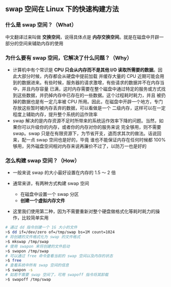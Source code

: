 ## swap 空间在 Linux 下的快速构建方法

### 什么是 swap 空间？（**What**）

  中文翻译过来叫做 **交换空间**，说得具体点是 **内存交换空间**。就是在磁盘中开辟一部分的空间来辅助内存的使用

### 为什么要有 swap 空间，它解决了什么问题？（**Why**）

  - 计算机中有个常识是 **CPU 只会从内存而不是其他 I/O 读取所需要的数据**。因此大部分时候，内存都会从硬盘中提前加载
  并缓存大量的 CPU 近期可能会用到的数据进来。有些时候，服务器的请求激增，有些请求的数据并不在内存当中，并且内存容量
  已满，这时内存需要在整个磁盘中通过特定的服务或方式找到这些数据，并扔掉内存中已存在的一些数据。这个过程耗时耗力，并且
  被扔掉的数据也是有一定几率被 CPU 所用。因此，在磁盘中开辟一个地方，专门存放这些暂时被内存丢弃的数据，可以看做是一个
  二级内存，这样可以在一定程度上辅助内存，提升整个系统的运作效率
  - swap 解决的是内存资源不足时所带来的系统运作效率下降的问题。当然，如果你可以升级你的内存，或者你的内存对你的服务来说
  完全够用，则不需要 swap。swap 只是在有限资源下，为节省开支，退而求其次的做法。话说回来，配一点 swap 空间也是好的，毕竟
  谁也不能保证内存在任何时候都 100% 够用，另外磁盘空间相对内存来说再廉价不过了，以防万一也是好的

### 怎么构建 swap 空间？（**How**）

  - 一般来说 swap 的大小最好设置在内存的 1.5 ～ 2 倍

  - 通常来讲，有两种方式构建 swap 空间
    - 在磁盘中设置一个 swap 分区
    - **创建一个虚拟内存文件**
  
  - 这里我们使用第二种，因为不需要重新对整个硬盘做格式化等耗时耗力的操作，比较简单实用

  ```bash
  # 通过 dd 指令创建一个 1G 大小的文件
  >$ dd if=/dev/zero of=/tmp/swap bs=1M count=1024
  # 将创建的文件格式化为 swap 的文件格式
  >$ mkswap /tmp/swap
  # 使用 swapon 来将创建的文件启动
  >$ swapon /tmp/swap
  # 可以通过 free 命令查看当前的 swap 空间以及内存的状态
  >$ free
  # 查看系统中所有 swap 空间的信息
  >$ swapon -s
  # 如若不需要 swap 空间了，可用 swapoff 指令将其卸载
  >$ swapoff /tmp/swap
  ```

  